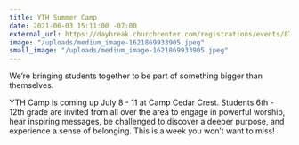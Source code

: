 ```yaml
---
title: YTH Summer Camp
date: 2021-06-03 15:11:00 -07:00
external_url: https://daybreak.churchcenter.com/registrations/events/871443
image: "/uploads/medium_image-1621869933905.jpeg"
small_image: "/uploads/medium_image-1621869933905.jpeg"
---
```


We’re bringing students together to be part of something bigger than themselves.

YTH Camp is coming up July 8 - 11 at Camp Cedar Crest. Students 6th - 12th grade are invited from all over the area to engage in powerful worship, hear inspiring messages, be challenged to discover a deeper purpose, and experience a sense of belonging. This is a week you won’t want to miss!